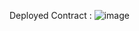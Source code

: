 Deployed Contract : 
![image](https://github.com/user-attachments/assets/3db79370-7c87-43e5-806b-22acea826d13)
